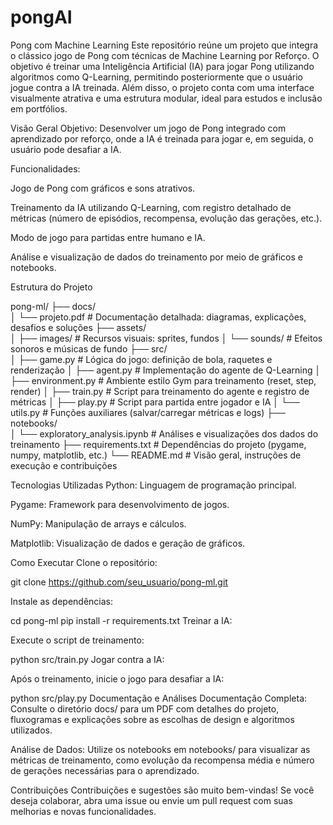 # pongAI

Pong com Machine Learning
Este repositório reúne um projeto que integra o clássico jogo de Pong com técnicas de Machine Learning por Reforço. O objetivo é treinar uma Inteligência Artificial (IA) para jogar Pong utilizando algoritmos como Q-Learning, permitindo posteriormente que o usuário jogue contra a IA treinada. Além disso, o projeto conta com uma interface visualmente atrativa e uma estrutura modular, ideal para estudos e inclusão em portfólios.

Visão Geral
Objetivo:
Desenvolver um jogo de Pong integrado com aprendizado por reforço, onde a IA é treinada para jogar e, em seguida, o usuário pode desafiar a IA.

Funcionalidades:

Jogo de Pong com gráficos e sons atrativos.

Treinamento da IA utilizando Q-Learning, com registro detalhado de métricas (número de episódios, recompensa, evolução das gerações, etc.).

Modo de jogo para partidas entre humano e IA.

Análise e visualização de dados do treinamento por meio de gráficos e notebooks.

Estrutura do Projeto

pong-ml/
├── docs/                  
│   └── projeto.pdf        # Documentação detalhada: diagramas, explicações, desafios e soluções
├── assets/                
│   ├── images/            # Recursos visuais: sprites, fundos
│   └── sounds/            # Efeitos sonoros e músicas de fundo
├── src/                   
│   ├── game.py            # Lógica do jogo: definição de bola, raquetes e renderização
│   ├── agent.py           # Implementação do agente de Q-Learning
│   ├── environment.py     # Ambiente estilo Gym para treinamento (reset, step, render)
│   ├── train.py           # Script para treinamento do agente e registro de métricas
│   ├── play.py            # Script para partida entre jogador e IA
│   └── utils.py           # Funções auxiliares (salvar/carregar métricas e logs)
├── notebooks/             
│   └── exploratory_analysis.ipynb   # Análises e visualizações dos dados do treinamento
├── requirements.txt       # Dependências do projeto (pygame, numpy, matplotlib, etc.)
└── README.md              # Visão geral, instruções de execução e contribuições


Tecnologias Utilizadas
Python: Linguagem de programação principal.

Pygame: Framework para desenvolvimento de jogos.

NumPy: Manipulação de arrays e cálculos.

Matplotlib: Visualização de dados e geração de gráficos.

Como Executar
Clone o repositório:


git clone https://github.com/seu_usuario/pong-ml.git


Instale as dependências:

cd pong-ml
pip install -r requirements.txt
Treinar a IA:

Execute o script de treinamento:

python src/train.py
Jogar contra a IA:

Após o treinamento, inicie o jogo para desafiar a IA:

python src/play.py
Documentação e Análises
Documentação Completa:
Consulte o diretório docs/ para um PDF com detalhes do projeto, fluxogramas e explicações sobre as escolhas de design e algoritmos utilizados.

Análise de Dados:
Utilize os notebooks em notebooks/ para visualizar as métricas de treinamento, como evolução da recompensa média e número de gerações necessárias para o aprendizado.

Contribuições
Contribuições e sugestões são muito bem-vindas! Se você deseja colaborar, abra uma issue ou envie um pull request com suas melhorias e novas funcionalidades.

